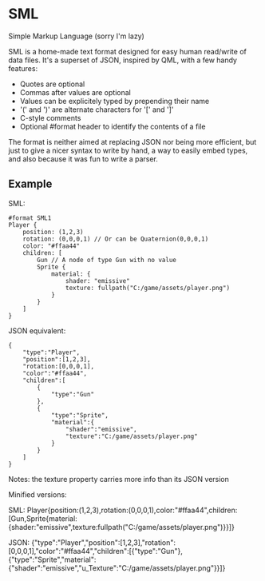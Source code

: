 SML 
=====

Simple Markup Language (sorry I'm lazy)

SML is a home-made text format designed for easy human read/write of data files.
It's a superset of JSON, inspired by QML, with a few handy features:

- Quotes are optional
- Commas after values are optional
- Values can be explicitely typed by prepending their name
- '(' and ')' are alternate characters for '[' and ']'
- C-style comments
- Optional #format header to identify the contents of a file

The format is neither aimed at replacing JSON nor being more efficient,
but just to give a nicer syntax to write by hand, a way to easily embed types, 
and also because it was fun to write a parser.

Example
-------

SML:

	#format SML1
	Player {
		position: (1,2,3)
		rotation: (0,0,0,1) // Or can be Quaternion(0,0,0,1)
		color: "#ffaa44"
		children: [
			Gun // A node of type Gun with no value
			Sprite {
				material: {
					shader: "emissive"
					texture: fullpath("C:/game/assets/player.png")
				}
			}
		]
	}

JSON equivalent:
	
	{
		"type":"Player",
		"position":[1,2,3],
		"rotation:[0,0,0,1],
		"color":"#ffaa44",
		"children":[
			{
				"type":"Gun"
			},
			{
				"type":"Sprite",
				"material":{
					"shader":"emissive",
					"texture":"C:/game/assets/player.png"
				}
			}
		]
	}

Notes: the texture property carries more info than its JSON version
	
Minified versions:

SML:
	Player{position:(1,2,3),rotation:(0,0,0,1),color:"#ffaa44",children:[Gun,Sprite{material:{shader:"emissive",texture:fullpath("C:/game/assets/player.png")}}]}

JSON:
	{"type":"Player","position":[1,2,3],"rotation":[0,0,0,1],"color":"#ffaa44","children":[{"type":"Gun"},{"type":"Sprite","material":{"shader":"emissive","u_Texture":"C:/game/assets/player.png"}}]}

